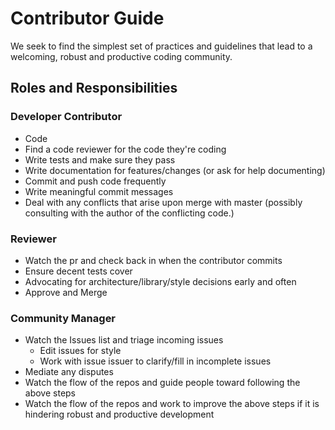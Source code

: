 # Contributor Guide

We seek to find the simplest set of practices and guidelines that lead to a welcoming, robust and productive coding community.

## Roles and Responsibilities

### Developer Contributor

* Code
* Find a code reviewer for the code they're coding
* Write tests and make sure they pass
* Write documentation for features/changes (or ask for help documenting)
* Commit and push code frequently
* Write meaningful commit messages
* Deal with any conflicts that arise upon merge with master (possibly consulting with the author of the conflicting code.)

### Reviewer

* Watch the pr and check back in when the contributor commits
* Ensure decent tests cover
* Advocating for architecture/library/style decisions early and often
* Approve and Merge

### Community Manager

* Watch the Issues list and triage incoming issues
  * Edit issues for style
  * Work with issue issuer to clarify/fill in incomplete issues
* Mediate any disputes
* Watch the flow of the repos and guide people toward following the above steps
* Watch the flow of the repos and work to improve the above steps if it is hindering robust and productive development
